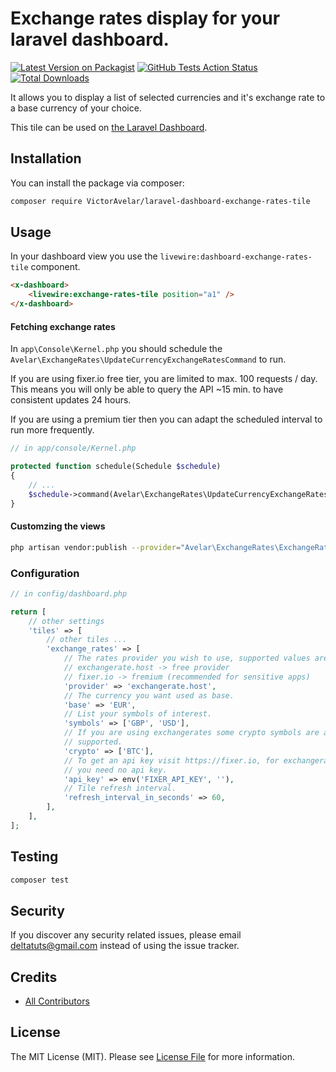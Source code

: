 # Exchange rates display for your laravel dashboard.

[![Latest Version on Packagist](https://img.shields.io/packagist/v/VictorAvelar/laravel-dashboard-exchange-rates-tile.svg?style=flat-square)](https://packagist.org/packages/VictorAvelar/laravel-dashboard-exchange-rates-tile)
[![GitHub Tests Action Status](https://img.shields.io/github/workflow/status/VictorAvelar/laravel-dashboard-exchange-rates-tile/run-tests?label=tests)](https://github.com/VictorAvelar/laravel-dashboard-exchange-rates-tile/actions?query=workflow%3Arun-tests+branch%3Amaster)
[![Total Downloads](https://img.shields.io/packagist/dt/VictorAvelar/laravel-dashboard-exchange-rates-tile.svg?style=flat-square)](https://packagist.org/packages/VictorAvelar/laravel-dashboard-exchange-rates-tile)

It allows you to display a list of selected currencies and it's exchange rate to a base currency of your choice.

This tile can be used on [the Laravel Dashboard](https://docs.spatie.be/laravel-dashboard).

## Installation

You can install the package via composer:

```bash
composer require VictorAvelar/laravel-dashboard-exchange-rates-tile
```

## Usage

In your dashboard view you use the `livewire:dashboard-exchange-rates-tile` component.

```html
<x-dashboard>
    <livewire:exchange-rates-tile position="a1" />
</x-dashboard>
```

#### Fetching exchange rates

In `app\Console\Kernel.php` you should schedule the `Avelar\ExchangeRates\UpdateCurrencyExchangeRatesCommand` to run. 

If you are using fixer.io free tier, you are limited to max. 100 requests / day. This means you will only be able to query the API
~15 min. to have consistent updates 24 hours.

If you are using a premium tier then you can adapt the scheduled interval to run more frequently.

```php
// in app/console/Kernel.php

protected function schedule(Schedule $schedule)
{
    // ...
    $schedule->command(Avelar\ExchangeRates\UpdateCurrencyExchangeRatesCommand::class)->everyFifteenMinutes();
}

```

#### Customzing the views

```bash
php artisan vendor:publish --provider="Avelar\ExchangeRates\ExchangeRatesTileServiceProvider" --tag="dashboard-exchange-rates-views"
```

### Configuration

```php
// in config/dashboard.php

return [
    // other settings
    'tiles' => [
        // other tiles ...
        'exchange_rates' => [
            // The rates provider you wish to use, supported values are:
            // exchangerate.host -> free provider
            // fixer.io -> fremium (recommended for sensitive apps)
            'provider' => 'exchangerate.host',
            // The currency you want used as base.
            'base' => 'EUR',
            // List your symbols of interest.
            'symbols' => ['GBP', 'USD'],
            // If you are using exchangerates some crypto symbols are also
            // supported.
            'crypto' => ['BTC'],
            // To get an api key visit https://fixer.io, for exchangerates
            // you need no api key.
            'api_key' => env('FIXER_API_KEY', ''),
            // Tile refresh interval.
            'refresh_interval_in_seconds' => 60,
        ],
    ],
];
```

## Testing

``` bash
composer test
```
## Security

If you discover any security related issues, please email deltatuts@gmail.com instead of using the issue tracker.

## Credits

- [All Contributors](../../contributors)

## License

The MIT License (MIT). Please see [License File](LICENSE.md) for more information.
